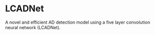 # LCADNet
A novel and efficient AD detection model using a five layer convolution neural network (LCADNet).
